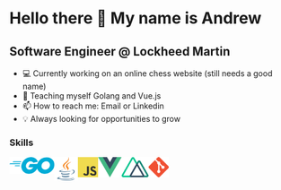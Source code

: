 Hello there 👋 My name is Andrew
================================
Software Engineer @ Lockheed Martin
-----------------------------------
* 💻 Currently working on an online chess website (still needs a good name)
* 🌱 Teaching myself Golang and Vue.js
* 📫 How to reach me: Email or Linkedin
* 💡 Always looking for opportunities to grow

### Skills
<div style="display:flex;">
  <a href="https://go.dev/"><img src="Go_Logo_Blue.png" height="30"></a>
  <a href="https://www.java.com/en/"><img src="java_logo_icon.png" height="42"></a>
  <a href="https://www.javascript.com/"><img src="JavaScript-logo.png" height="36"></a>
  <a href="https://vuejs.org/"><img src="vue-icon.png" height="36"></a>
  <a href="https://nuxt.com/"><img src="Nuxt_logo.png" height="36"></a>
  <a href="https://git-scm.com/"><img src="Git-Icon.png" height="36"></a>
</div>
